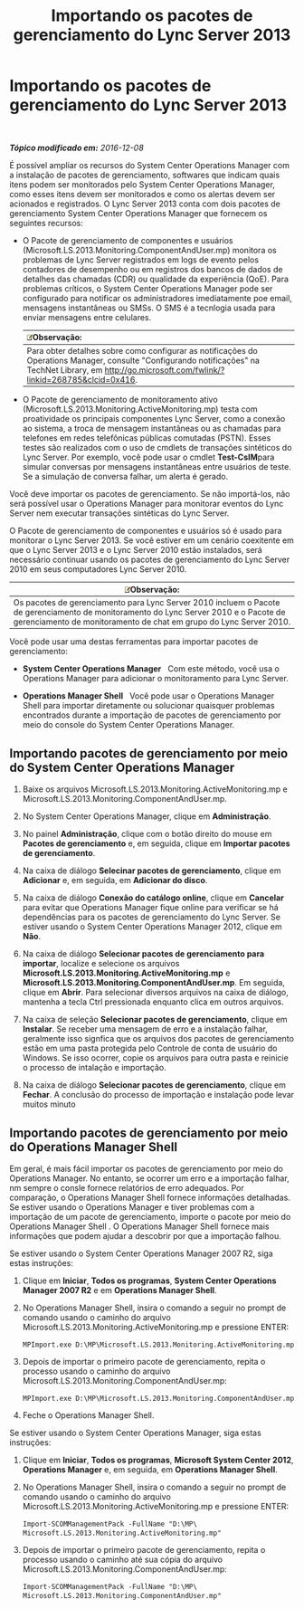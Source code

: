 ﻿---
title: Importando os pacotes de gerenciamento do Lync Server 2013
TOCTitle: Importando os pacotes de gerenciamento do Lync Server 2013
ms:assetid: 846287e1-660f-453f-bdba-b2137b5f0ea1
ms:mtpsurl: https://technet.microsoft.com/pt-br/library/JJ205052(v=OCS.15)
ms:contentKeyID: 49307334
ms.date: 12/10/2016
mtps_version: v=OCS.15
ms.translationtype: HT
---

# Importando os pacotes de gerenciamento do Lync Server 2013

 

_**Tópico modificado em:** 2016-12-08_

É possível ampliar os recursos do System Center Operations Manager com a instalação de pacotes de gerenciamento, softwares que indicam quais itens podem ser monitorados pelo System Center Operations Manager, como esses itens devem ser monitorados e como os alertas devem ser acionados e registrados. O Lync Server 2013 conta com dois pacotes de gerenciamento System Center Operations Manager que fornecem os seguintes recursos:

  - O Pacote de gerenciamento de componentes e usuários (Microsoft.LS.2013.Monitoring.ComponentAndUser.mp) monitora os problemas de Lync Server registrados em logs de evento pelos contadores de desempenho ou em registros dos bancos de dados de detalhes das chamadas (CDR) ou qualidade da experiência (QoE). Para problemas críticos, o System Center Operations Manager pode ser configurado para notificar os administradores imediatamente poe email, mensagens instantâneas ou SMSs. O SMS é a tecnlogia usada para enviar mensagens entre celulares.
    
    <table>
    <thead>
    <tr class="header">
    <th><img src="images/Gg425756.note(OCS.15).gif" title="note" alt="note" />Observação:</th>
    </tr>
    </thead>
    <tbody>
    <tr class="odd">
    <td>Para obter detalhes sobre como configurar as notificações do Operations Manager, consulte &quot;Configurando notificações&quot; na TechNet Library, em <a href="http://go.microsoft.com/fwlink/?linkid=268785%26clcid=0x416" class="uri">http://go.microsoft.com/fwlink/?linkid=268785&amp;clcid=0x416</a>.</td>
    </tr>
    </tbody>
    </table>


  - O Pacote de gerenciamento de monitoramento ativo (Microsoft.LS.2013.Monitoring.ActiveMonitoring.mp) testa com proatividade os principais componentes Lync Server, como a conexão ao sistema, a troca de mensagem instantâneas ou as chamadas para telefones em redes telefônicas públicas comutadas (PSTN). Esses testes são realizados com o uso de cmdlets de transações sintéticos do Lync Server. Por exemplo, você pode usar o cmdlet **Test-CsIM**para simular conversas por mensagens instantâneas entre usuários de teste. Se a simulação de conversa falhar, um alerta é gerado.

Você deve importar os pacotes de gerenciamento. Se não importá-los, não será possível usar o Operations Manager para monitorar eventos do Lync Server nem executar transações sintéticas do Lync Server.

O Pacote de gerenciamento de componentes e usuários só é usado para monitorar o Lync Server 2013. Se você estiver em um cenário coexitente em que o Lync Server 2013 e o Lync Server 2010 estão instalados, será necessário continuar usando os pacotes de gerenciamento do Lync Server 2010 em seus computadores Lync Server 2010.

<table>
<thead>
<tr class="header">
<th><img src="images/Gg425756.note(OCS.15).gif" title="note" alt="note" />Observação:</th>
</tr>
</thead>
<tbody>
<tr class="odd">
<td>Os pacotes de gerenciamento para Lync Server 2010 incluem o Pacote de gerenciamento de monitoramento do Lync Server 2010 e o Pacote de gerenciamento de monitoramento de chat em grupo do Lync Server 2010.</td>
</tr>
</tbody>
</table>


Você pode usar uma destas ferramentas para importar pacotes de gerenciamento:

  - **System Center Operations Manager**   Com este método, você usa o Operations Manager para adicionar o monitoramento para Lync Server.

  - **Operations Manager Shell**   Você pode usar o Operations Manager Shell para importar diretamente ou solucionar quaisquer problemas encontrados durante a importação de pacotes de gerenciamento por meio do console do System Center Operations Manager.

## Importando pacotes de gerenciamento por meio do System Center Operations Manager

1.  Baixe os arquivos Microsoft.LS.2013.Monitoring.ActiveMonitoring.mp e Microsoft.LS.2013.Monitoring.ComponentAndUser.mp.

2.  No System Center Operations Manager, clique em **Administração**.

3.  No painel **Administração**, clique com o botão direito do mouse em **Pacotes de gerenciamento** e, em seguida, clique em **Importar pacotes de gerenciamento**.

4.  Na caixa de diálogo **Selecinar pacotes de gerenciamento**, clique em **Adicionar** e, em seguida, em **Adicionar do disco**.

5.  Na caixa de diálogo **Conexão do catálogo online**, clique em **Cancelar** para evitar que Operations Manager fique online para verificar se há dependências para os pacotes de gerenciamento do Lync Server. Se estiver usando o System Center Operations Manager 2012, clique em **Não**.

6.  Na caixa de diálogo **Selecionar pacotes de gerenciamento para importar**, localize e selecione os arquivos **Microsoft.LS.2013.Monitoring.ActiveMonitoring.mp** e **Microsoft.LS.2013.Monitoring.ComponentAndUser.mp**. Em seguida, clique em **Abrir**. Para selecionar diversos arquivos na caixa de diálogo, mantenha a tecla Ctrl pressionada enquanto clica em outros arquivos.

7.  Na caixa de seleção **Selecionar pacotes de gerenciamento**, clique em **Instalar**. Se receber uma mensagem de erro e a instalação falhar, geralmente isso signfica que os arquivos dos pacotes de gerenciamento estão em uma pasta protegida pelo Controle de conta de usuário do Windows. Se isso ocorrer, copie os arquivos para outra pasta e reinicie o processo de intalação e importação.

8.  Na caixa de diálogo **Selecionar pacotes de gerenciamento**, clique em **Fechar**. A conclusão do processo de importação e instalação pode levar muitos minuto

## Importando pacotes de gerenciamento por meio do Operations Manager Shell

Em geral, é mais fácil importar os pacotes de gerenciamento por meio do Operations Manager. No entanto, se ocorrer um erro e a importação falhar, nm sempre o consle fornece relatórios de erro adequados. Por comparação, o Operations Manager Shell fornece informações detalhadas. Se estiver usando o Operations Manager e tiver problemas com a importação de um pacote de gerenciamento, importe o pacote por meio do Operations Manager Shell . O Operations Manager Shell fornece mais informações que podem ajudar a descobrir por que a importação falhou.

Se estiver usando o System Center Operations Manager 2007 R2, siga estas instruções:

1.  Clique em **Iniciar**, **Todos os programas**, **System Center Operations Manager 2007 R2** e em **Operations Manager Shell**.

2.  No Operations Manager Shell, insira o comando a seguir no prompt de comando usando o caminho do arquivo Microsoft.LS.2013.Monitoring.ActiveMonitoring.mp e pressione ENTER:
    
        MPImport.exe D:\MP\Microsoft.LS.2013.Monitoring.ActiveMonitoring.mp

3.  Depois de importar o primeiro pacote de gerenciamento, repita o processo usando o caminho do arquivo Microsoft.LS.2013.Monitoring.ComponentAndUser.mp:
    
        MPImport.exe D:\MP\Microsoft.LS.2013.Monitoring.ComponentAndUser.mp

4.  Feche o Operations Manager Shell.

Se estiver usando o System Center Operations Manager, siga estas instruções:

1.  Clique em **Iniciar**, **Todos os programas**, **Microsoft System Center 2012**, **Operations Manager** e, em seguida, em **Operations Manager Shell**.

2.  No Operations Manager Shell, insira o comando a seguir no prompt de comando usando o caminho do arquivo Microsoft.LS.2013.Monitoring.ActiveMonitoring.mp e pressione ENTER:
    
        Import-SCOMManagementPack -FullName "D:\MP\ Microsoft.LS.2013.Monitoring.ActiveMonitoring.mp"

3.  Depois de importar o primeiro pacote de gerenciamento, repita o processo usando o caminho até sua cópia do arquivo Microsoft.LS.2013.Monitoring.ComponentAndUser.mp:
    
        Import-SCOMManagementPack -FullName "D:\MP\ Microsoft.LS.2013.Monitoring.ComponentAndUser.mp"

